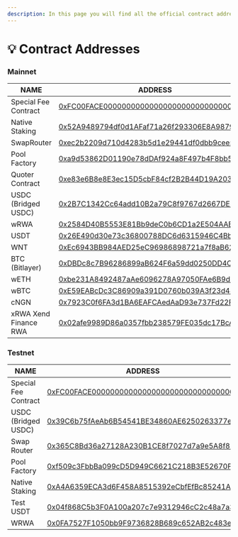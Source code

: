 ```yaml
---
description: In this page you will find all the official contract addresses on Asset Chain.
---
```


# 💡 Contract Addresses

### Mainnet

<table><thead><tr><th width="264">NAME</th><th>ADDRESS</th></tr></thead><tbody><tr><td>Special Fee Contract</td><td><a href="https://scan.assetchain.org/address/0xFC00FACE00000000000000000000000000000000">0xFC00FACE00000000000000000000000000000000</a></td></tr><tr><td>Native Staking</td><td><a href="https://scan.assetchain.org/address/0x52A9489794df0d1AFaf71a26f293306E8A9879eD">0x52A9489794df0d1AFaf71a26f293306E8A9879eD</a></td></tr><tr><td>SwapRouter</td><td><a href="https://scan.assetchain.org/address/0xEC2B2209D710D4283b5d1e29441Df0Dbb9ceE5c3">0xec2b2209d710d4283b5d1e29441df0dbb9cee5c3</a></td></tr><tr><td>Pool Factory</td><td><a href="https://scan.assetchain.org/address/0xa9d53862D01190e78dDAf924a8F497b4F8bb5163">0xa9d53862D01190e78dDAf924a8F497b4F8bb5163</a></td></tr><tr><td>Quoter Contract</td><td><a href="https://scan.assetchain.org/address/0xe83e6B8e8E3ec15D5cbF84cf2B2B44D19A203257">0xe83e6B8e8E3ec15D5cbF84cf2B2B44D19A203257</a></td></tr><tr><td>USDC (Bridged USDC)</td><td><a href="https://scan.assetchain.org/address/0x2B7C1342Cc64add10B2a79C8f9767d2667DE64B2">0x2B7C1342Cc64add10B2a79C8f9767d2667DE64B2</a></td></tr><tr><td>wRWA</td><td><a href="https://scan.assetchain.org/address/0x2584D40B5553E81Bb9deC0b6CD1a2E504AAB1709">0x2584D40B5553E81Bb9deC0b6CD1a2E504AAB1709</a></td></tr><tr><td>USDT</td><td><a href="https://scan.assetchain.org/address/0x26E490d30e73c36800788DC6d6315946C4BbEa24">0x26E490d30e73c36800788DC6d6315946C4BbEa24</a></td></tr><tr><td>WNT</td><td><a href="https://scan.assetchain.org/address/0xEc6943BB984AED25eC96986898721a7f8aB6212E">0xEc6943BB984AED25eC96986898721a7f8aB6212E</a></td></tr><tr><td>BTC (Bitlayer)</td><td><a href="https://scan.assetchain.org/address/0xDBDc8c7B96286899aB624F6a59dd0250DD4Ce9bC">0xDBDc8c7B96286899aB624F6a59dd0250DD4Ce9bC</a></td></tr><tr><td>wETH</td><td><a href="https://scan.assetchain.org/address/0xbe231A8492487aAe6096278A97050FAe6B9d5BEc">0xbe231A8492487aAe6096278A97050FAe6B9d5BEc</a></td></tr><tr><td>wBTC</td><td><a href="https://scan.assetchain.org/address/0xE59EABcDc3C86909a391D0760b039A3f23d48281">0xE59EABcDc3C86909a391D0760b039A3f23d48281</a></td></tr><tr><td>cNGN</td><td><a href="https://scan.assetchain.org/token/0x7923C0f6FA3d1BA6EAFCAedAaD93e737Fd22FC4F">0x7923C0f6FA3d1BA6EAFCAedAaD93e737Fd22FC4F</a></td></tr>
<tr><td>xRWA Xend Finance RWA</td><td><a href="https://scan.assetchain.org/token/0x02afe9989D86a0357fbb238579FE035dc17BcAB0">0x02afe9989D86a0357fbb238579FE035dc17BcAB0</a></td></tr></tbody></table>

### Testnet

<table><thead><tr><th width="276">NAME</th><th>ADDRESS</th><th data-hidden></th></tr></thead><tbody><tr><td>Special Fee Contract</td><td><a href="https://scan-testnet.assetchain.org/address/0xFC00FACE00000000000000000000000000000000">0xFC00FACE00000000000000000000000000000000</a></td><td></td></tr><tr><td>USDC (Bridged USDC)</td><td><a href="https://scan-testnet.assetchain.org/address/0x39C6b75fAeAb6B54541BE34860AE6250263377e9">0x39C6b75fAeAb6B54541BE34860AE6250263377e9</a></td><td></td></tr><tr><td>Swap Router</td><td><a href="https://scan-testnet.assetchain.org/address/0x365C8Bd36a27128A230B1CE8f7027d7a9e5A8f82">0x365C8Bd36a27128A230B1CE8f7027d7a9e5A8f82</a></td><td></td></tr><tr><td>Pool Factory</td><td><a href="https://scan-testnet.assetchain.org/address/0xf509c3FbbBa099cD5D949C6621C218B3E52670F8">0xf509c3FbbBa099cD5D949C6621C218B3E52670F8</a></td><td></td></tr><tr><td>Native Staking</td><td><a href="https://scan-testnet.assetchain.org/address/0xA4A6359ECA3d6F458A8515392eCbfEfBc85241Aa">0xA4A6359ECA3d6F458A8515392eCbfEfBc85241Aa</a></td><td></td></tr><tr><td>Test USDT</td><td><a href="https://scan-testnet.assetchain.org/token/0x04f868C5b3F0A100a207c7e9312946cC2c48a7a3">0x04f868C5b3F0A100a207c7e9312946cC2c48a7a3</a></td><td></td></tr><tr><td>WRWA</td><td><a href="https://scan-testnet.assetchain.org/address/0x0FA7527F1050bb9F9736828B689c652AB2c483ef">0x0FA7527F1050bb9F9736828B689c652AB2c483ef</a></td><td></td></tr></tbody></table>

